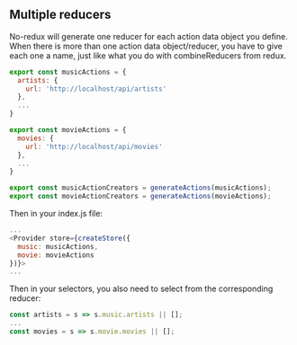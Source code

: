 ## Multiple reducers

No-redux will generate one reducer for each action data object you define. When there is more than one action data object/reducer, you have to give each one a name, just like what you do with combineReducers from redux.

```js
export const musicActions = {
  artists: {
    url: 'http://localhost/api/artists'
  },
  ...
}

export const movieActions = {
  movies: {
    url: 'http://localhost/api/movies'
  },
  ...
}

export const musicActionCreators = generateActions(musicActions);
export const movieActionCreators = generateActions(movieActions);
```

Then in your index.js file:

```js
...
<Provider store={createStore({
  music: musicActions,
  movie: movieActions
})}>
...
```

Then in your selectors, you also need to select from the corresponding reducer:

```js
const artists = s => s.music.artists || [];
...
const movies = s => s.movie.movies || [];
```
